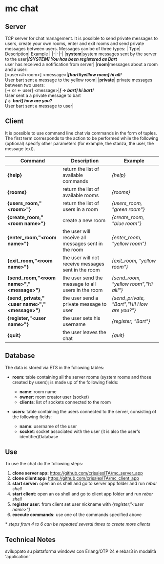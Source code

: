 mc chat
=====


Server
-----

TCP server for chat management. It is possible to send private messages to users, create your own rooms, enter and exit rooms and send private messages between users.
Messages can be of three types:
| Type| Description| Example |
|-|-|-|
|**system**|system messages sent by the server to the user|**_[SYSTEM] You has been registered as Bart_**<br> user has received a notification from server|
|**room**|messages about a room and a user: <br>[\<user>\#\<room\>] \<message\>|**_[bart#yelllow room] hi all!_** <br>User bart sent a message to the yellow room|
|**private**| private messages between two users: <br> \[-> or <- user] \<message\>|**_\[ -> bart] hi bart!_**<br>User sent a a private message to bart<br>**_\[ <- bart] how are you?_** <br>User bart sent a message to user|


Client 
-----
It is possible to use command line chat via commands in the form of tuples. The first term corresponds to the action to be performed while the following (optional) specify other parameters (for example, the stanza, the user, the message text).

| Command        | Description     | Example |
|-|-----------|------------|
|**{help}** |return the list of available commands|_{help}_|
|**{rooms}**|return the list of available rooms|_{rooms}_|
|**{users_room,"\<room\>"}**|return the list of users in a room|_{users_room, "green room"}_|
|**{create_room,"\<room name\>"}**|create a new room |_{create_room, "blue room"}_|
|**{enter_room,"\<room name\>"}**|the user will receive all messages sent in the room|_{enter_room, "yellow room"}_|
|**{exit_room,"\<room name\>"}**|the user will not receive messages sent in the room|_{exit_room, "yellow room"}_|
|**{send_room,"\<room name\>","\<message\>"}**|the user send the message to all users in the room|_{send_room, "yellow room","Hi all!"}_|
|**{send_private,"\<user name\>","\<message\>"}**|the user send a private message to user|_{send_private, "Bart","Hi! How are you?"}_|
|**{register,"\<user name\>"}**|the user sets his username|_{register, "Bart"}_|
|**{quit}**|the user leaves the chat|_{quit}_|

Database
-----
The data is stored via ETS in the following tables:
- **room**: table containing all the server rooms (system rooms and those created by users); is made up of the following fields: 
    - **name**: room name
    - **owner**: room creator user (socket)
    - **clients**: list of sockets connected to the room
    
- **users**: table containing the users connected to the server, consisting of the following fields:
    - **name**: username of the user
    - **socket**: socket associated with the user (it is also the user's identifier)Database

Use
-----
To use the chat do the following steps:
1. **clone server app:** https://github.com/crisalexITA/mc_server_app
2. **clone client app:** https://github.com/crisalexITA/mc_client_app
3. **start server:** open an os shell and go to server app folder and run _rebar shell_
4. **start client:** open an os shell and go to client app folder and run _rebar shell_
5. **register user:** from client set user nickname with _{register,"\<user name\>"}_
6. **execute commands:** use one of the commands specified above 

_* steps from 4 to 6 can be repeated several times to create more clients_


Technical Notes
-----
sviluppato su piattaforma windows con Erlang/OTP 24 e rebar3 in modalità 'application' 


